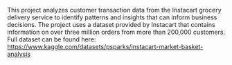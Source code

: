 This project analyzes customer transaction data from the Instacart grocery delivery service to identify patterns and insights that can inform business decisions. The project uses a dataset provided by Instacart that contains information on over three million orders from more than 200,000 customers.
Full dataset can be found here:   https://www.kaggle.com/datasets/psparks/instacart-market-basket-analysis
